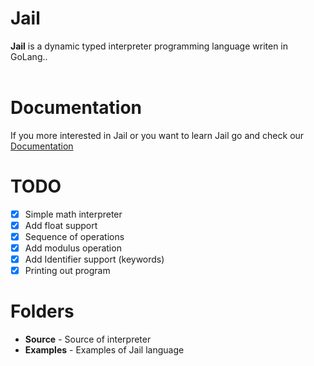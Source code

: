 # Jail
**Jail** is a dynamic typed interpreter programming language writen in GoLang..  <br><br>
# Documentation
If you more interested in Jail or you want to learn Jail go and check our [Documentation](https://github.com/SolindekDev/Jail/blob/main/Documentation/Introduction.md) 
# TODO
- [x] Simple math interpreter
- [x] Add float support
- [x] Sequence of operations
- [x] Add modulus operation
- [x] Add Identifier support (keywords)
- [x] Printing out program 
# Folders
- **Source** - Source of interpreter
- **Examples** - Examples of Jail language
